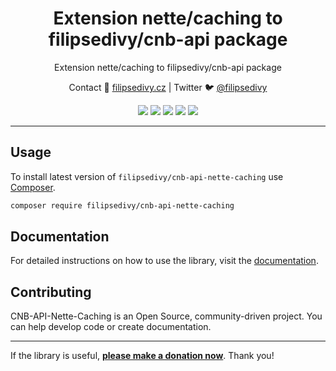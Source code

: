 <h1 align=center>Extension nette/caching to filipsedivy/cnb-api package</h1>

<p align=center>
Extension nette/caching to filipsedivy/cnb-api package
</p>

<p align=center>
Contact 🚀 <a href="https://filipsedivy.cz">filipsedivy.cz</a> | Twitter 🐦 <a href="https://twitter.com/filipsedivy">@filipsedivy</a>
</p>

<p align="center">
  <a href="https://travis-ci.org/filipsedivy/cnb-api-nette-caching"><img src="https://img.shields.io/travis/filipsedivy/cnb-api-nette-caching.svg?style=flat-square"></a>
  <a href="https://coveralls.io/r/filipsedivy/cnb-api-nette-caching"><img src="https://img.shields.io/coveralls/filipsedivy/cnb-api-nette-caching.svg?style=flat-square"></a>
  <a href="https://packagist.org/packages/filipsedivy/cnb-api-nette-caching"><img src="https://poser.pugx.org/filipsedivy/cnb-api-nette-caching/d/monthly?format=flat-square"></a>
  <a href="https://packagist.org/packages/filipsedivy/cnb-api-nette-caching"><img src="https://poser.pugx.org/filipsedivy/cnb-api-nette-caching/d/total?format=flat-square"></a>
  <a href="https://github.com/filipsedivy/cnb-api-nette-caching/releases"><img src="https://poser.pugx.org/filipsedivy/cnb-api-nette-caching/v/stable?format=flat-square"></a>
</p>

-----

## Usage

To install latest version of `filipsedivy/cnb-api-nette-caching` use [Composer](https://getcomposer.com).

```bash
composer require filipsedivy/cnb-api-nette-caching
```

## Documentation

For detailed instructions on how to use the library, visit the [documentation](.docs/README.md).

## Contributing

CNB-API-Nette-Caching is an Open Source, community-driven project. You can help develop code or create documentation.

-----

If the library is useful, **[please make a donation now](https://filipsedivy.cz/donation?to=cnb-api-nette-caching)**. Thank you!
